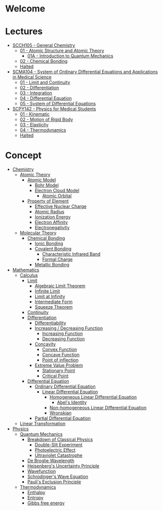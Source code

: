 # Welcome

# Lectures

* [SCCH105 - General Chemistry]()
  * [01 - Atomic Structure and Atomic Theory](00%20-%20Summary/SCCH105%20-%20General%20Chemistry/01%20-%20Atomic%20Structure%20and%20Atomic%20Theory.md)
    * [01A - Introduction to Quantum Mechanics](00%20-%20Summary/SCCH105%20-%20General%20Chemistry/01A%20-%20Introduction%20to%20Quantum%20Mechanics.md)
  * [02 - Chemical Bonding](00%20-%20Summary/SCCH105%20-%20General%20Chemistry/02%20-%20Chemical%20Bonding.md)
  * [Halted]()
* [SCMA104 - System of Ordinary Differential Equations and Applications in Medical Science]()
  * [01 - Limit and Continuity](00%20-%20Summary/SCMA104%20-%20System%20of%20Ordinary%20Differential%20Equations%20and%20Applications%20in%20Medical%20Science/01%20-%20Limit%20and%20Continuity.md)
  * [02 - Differentiation](00%20-%20Summary/SCMA104%20-%20System%20of%20Ordinary%20Differential%20Equations%20and%20Applications%20in%20Medical%20Science/02%20-%20Differentiation.md)
  * [03 - Integration](00%20-%20Summary/SCMA104%20-%20System%20of%20Ordinary%20Differential%20Equations%20and%20Applications%20in%20Medical%20Science/03%20-%20Integration.md)
  * [04 - Differential Equation](00%20-%20Summary/SCMA104%20-%20System%20of%20Ordinary%20Differential%20Equations%20and%20Applications%20in%20Medical%20Science/04%20-%20Differential%20Equation.md)
  * [05 - System of Differential Equations](00%20-%20Summary/SCMA104%20-%20System%20of%20Ordinary%20Differential%20Equations%20and%20Applications%20in%20Medical%20Science/05%20-%20System%20of%20Differential%20Equations.md)
* [SCPY142 - Physics for Medical Students]()
  * [01 - Kinematic](00%20-%20Summary/SCPY142%20-%20Physics%20for%20Medical%20Students/01%20-%20Kinematic.md)
  * [02 - Motion of Rigid Body](00%20-%20Summary/SCPY142%20-%20Physics%20for%20Medical%20Students/02%20-%20Motion%20of%20Rigid%20Body.md)
  * [03 - Elasticity](00%20-%20Summary/SCPY142%20-%20Physics%20for%20Medical%20Students/03%20-%20Elasticity.md)
  * [04 - Thermodynamics](00%20-%20Summary/SCPY142%20-%20Physics%20for%20Medical%20Students/04%20-%20Thermodynamics.md)
  * [Halted]()

# Concept

* [Chemistry]()
  * [Atomic Theory]()
    * [Atomic Model](01%20-%20Concept/Chemistry/Atomic%20Theory/Atomic%20Model/Atomic%20Model.md)
      * [Bohr Model](01%20-%20Concept/Chemistry/Atomic%20Theory/Atomic%20Model/Bohr%20Model.md)
      * [Electron Cloud Model](01%20-%20Concept/Chemistry/Atomic%20Theory/Atomic%20Model/Electron%20Cloud%20Model.md)
        * [Atomic Orbital](01%20-%20Concept/Chemistry/Atomic%20Theory/Atomic%20Orbital.md)
    * [Property of Element](01%20-%20Concept/Chemistry/Atomic%20Theory/Property%20of%20Element/Property%20of%20Element.md)
      * [Effective Nuclear Charge](01%20-%20Concept/Chemistry/Atomic%20Theory/Property%20of%20Element/Effective%20Nuclear%20Charge.md)
      * [Atomic Radius](01%20-%20Concept/Chemistry/Atomic%20Theory/Property%20of%20Element/Atomic%20Radius.md)
      * [Ionization Energy](01%20-%20Concept/Chemistry/Atomic%20Theory/Property%20of%20Element/Ionization%20Energy.md)
      * [Electron Affinity](01%20-%20Concept/Chemistry/Atomic%20Theory/Property%20of%20Element/Electron%20Affinity.md)
      * [Electronegativity](01%20-%20Concept/Chemistry/Atomic%20Theory/Property%20of%20Element/Electronegativity.md)
  * [Molecular Theory]()
    * [Chemical Bonding]()
      * [Ionic Bonding](01%20-%20Concept/Chemistry/Molecular%20Theory/Chemical%20Bonding/Ionic%20Bonding.md)
      * [Covalent Bonding](01%20-%20Concept/Chemistry/Molecular%20Theory/Chemical%20Bonding/Covalent%20Bonding/Covalent%20Bonding.md)
        * [Characteristic Infrared Band](01%20-%20Concept/Chemistry/Molecular%20Theory/Chemical%20Bonding/Covalent%20Bonding/Characteristic%20Infrared%20Band.md)
        * [Formal Charge](01%20-%20Concept/Chemistry/Molecular%20Theory/Chemical%20Bonding/Covalent%20Bonding/Formal%20Charge.md)
      * [Metallic Bonding](01%20-%20Concept/Chemistry/Molecular%20Theory/Chemical%20Bonding/Metallic%20Bonding.md)
* [Mathematics]()
  * [Calculus]()
    * [Limit](01%20-%20Concept/Mathematics/Calculus/Limit.md)
      * [Algebraic Limit Theorem](01%20-%20Concept/Mathematics/Calculus/Algebraic%20Limit%20Theorem.md)
      * [Infinite Limit](01%20-%20Concept/Mathematics/Calculus/Infinite%20Limit.md)
      * [Limit at Infinity](01%20-%20Concept/Mathematics/Calculus/Limit%20at%20Infinity.md)
      * [Intermediate Form](01%20-%20Concept/Mathematics/Calculus/Intermediate%20Form.md)
      * [Squeeze Theorem](01%20-%20Concept/Mathematics/Calculus/Squeeze%20Theorem.md)
    * [Continuity](01%20-%20Concept/Mathematics/Calculus/Continuity.md)
    * [Differentiation](01%20-%20Concept/Mathematics/Calculus/Differentiation.md)
      * [Differentiability](01%20-%20Concept/Mathematics/Calculus/Differentiability.md)
      * [Increasing / Decreasing Function]()
        * [Increasing Function](01%20-%20Concept/Mathematics/Calculus/Application/Increasing%20Function.md)
        * [Decreasing Function](01%20-%20Concept/Mathematics/Calculus/Application/Decreasing%20Function.md)
      * [Concavity]()
        * [Convex Function](01%20-%20Concept/Mathematics/Calculus/Application/Convex%20Function.md)
        * [Concave Function](01%20-%20Concept/Mathematics/Calculus/Application/Concave%20Function.md)
        * [Point of inflection](01%20-%20Concept/Mathematics/Calculus/Application/Point%20of%20inflection.md)
      * [Extreme Value Problem](01%20-%20Concept/Mathematics/Calculus/Application/Extreme%20Value%20Problem.md)
        * [Stationary Point](01%20-%20Concept/Mathematics/Calculus/Application/Stationary%20Point.md)
        * [Critical Point](01%20-%20Concept/Mathematics/Calculus/Application/Critical%20Point.md)
    * [Differential Equation](01%20-%20Concept/Mathematics/Calculus/Differential%20Equation/Differential%20Equation.md)
      * [Ordinary Differential Equation](01%20-%20Concept/Mathematics/Calculus/Differential%20Equation/Ordinary%20Differential%20Equation.md)
        * [Linear Differential Equation](01%20-%20Concept/Mathematics/Calculus/Differential%20Equation/Linear%20Differential%20Equation.md)
          * [Homogeneous Linear Differential Equation](01%20-%20Concept/Mathematics/Calculus/Differential%20Equation/Homogeneous%20Linear%20Differential%20Equation.md)
            * [Abel's Identity](01%20-%20Concept/Mathematics/Calculus/Differential%20Equation/Abel's%20Identity.md)
          * [Non-homogeneous Linear Differential Equation](01%20-%20Concept/Mathematics/Calculus/Differential%20Equation/Non-homogeneous%20Linear%20Differential%20Equation.md)
          * [Wronskian](01%20-%20Concept/Mathematics/Calculus/Differential%20Equation/Wronskian.md)
      * [Partial Differential Equation](01%20-%20Concept/Mathematics/Calculus/Differential%20Equation/Partial%20Differential%20Equation.md)
  * [Linear Transformation](01%20-%20Concept/Mathematics/Linear%20Transformation.md)
* [Physics]()
  * [Quantum Mechanics]()
    * [Breakdown of Classical Physics]()
      * [Double-Slit Experiment](01%20-%20Concept/Physics/Quantum%20Mechanics/Breakdown%20of%20Classical%20Physics/Double-Slit%20Experiment.md)
      * [Photoelectric Effect](01%20-%20Concept/Physics/Quantum%20Mechanics/Breakdown%20of%20Classical%20Physics/Photoelectric%20Effect.md)
      * [Ultraviolet Catastrophe](01%20-%20Concept/Physics/Quantum%20Mechanics/Breakdown%20of%20Classical%20Physics/Ultraviolet%20Catastrophe.md)
    * [De Broglie Wavelength](01%20-%20Concept/Physics/Quantum%20Mechanics/De%20Broglie%20Wavelength.md)
    * [Heisenberg's Uncertainty Principle](01%20-%20Concept/Physics/Quantum%20Mechanics/Heisenberg's%20Uncertainty%20Principle.md)
    * [Wavefunction](01%20-%20Concept/Physics/Quantum%20Mechanics/Wavefunction.md)
    * [Schrodinger's Wave Equation](01%20-%20Concept/Physics/Quantum%20Mechanics/Schrodinger's%20Wave%20Equation.md)
    * [Pauli's Exclusion Principle](01%20-%20Concept/Physics/Quantum%20Mechanics/Pauli's%20Exclusion%20Principle.md)
  * [Thermodynamics]()
    * [Enthalpy](01%20-%20Concept/Physics/Thermodynamics/Enthalpy.md)
    * [Entropy](01%20-%20Concept/Physics/Thermodynamics/Entropy.md)
    * [Gibbs free energy](01%20-%20Concept/Physics/Thermodynamics/Gibbs%20free%20energy.md)
